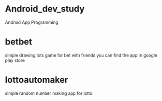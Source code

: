 # Android_dev_study
Android App Programming 

# betbet
simple drawing lots game for bet with friends
you can find the app in google play store

# lottoautomaker
simple random number making app for lotto

